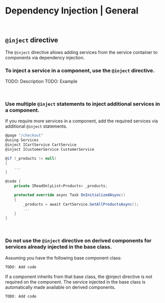 # Dependency Injection | General
<br>


## `@inject` directive

The `@inject` directive allows adding services from the service container to components via dependency injection.


### To inject a service in a component, use the `@inject` directive.

TODO: Description
TODO: Example

<br>


### Use multiple `@inject` statements to inject additional services in a component.

If you require more services in a component, add the required services via additional `@inject` statements.

``` csharp
@page "/checkout"
@using Services
@inject ICartService CartService
@inject ICustomerService CustomerService

@if (_products != null)
{
	...
}

@code { 
	private IReadOnlyList<Products> _products;

	protected override async Task OnInitializedAsync()
	{
		_products = await CartService.GetAllProductsAsync();
		...
	}
}
``` 
<br>


### Do not use the `@inject` directive on derived components for services already injected in the base class.

Assuming you have the following base component class:

```csharp
TODO: Add code
```

If a component inherits from that base class, the @inject directive is not required on the component. The service injected in the base class is automatically made available on
derived components.

```csharp
TODO: Add code
```
<br>

